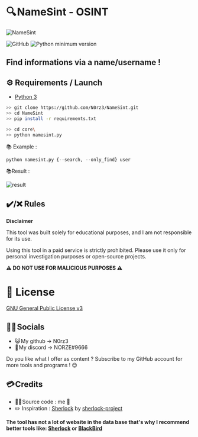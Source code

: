 # 🔍 NameSint - OSINT 
![NameSint](https://github.com/N0rz3/N0rz3/assets/123885505/0c04d061-1e04-4be4-924c-e7e0b0a60dd3)

![GitHub](https://img.shields.io/github/license/bellingcat/octosuite?style=flat)
![Python minimum version](https://img.shields.io/badge/Python-3.10%2B-brightgreen)

## **Find informations via a name/username !**


## **⚙️ Requirements / Launch**

- [Python 3](https://www.python.org/downloads/release/python-370/)
```sh
>> git clone https://github.com/N0rz3/NameSint.git
>> cd NameSint
>> pip install -r requirements.txt

>> cd core\
>> python namesint.py
```

📚 Example :
```
python namesint.py {--search, --only_find} user
```

📚Result :


![result](https://github.com/N0rz3/NameSint/assets/123885505/ddce3b35-723e-4166-a72d-3cfa31cac707)



## **✔️/❌ Rules**

**Disclaimer**

This tool was built solely for educational purposes, and I am not responsible for its use.

Using this tool in a paid service is strictly prohibited.
Please use it only for personal investigation purposes or open-source projects.

__**⚠️ DO NOT USE FOR MALICIOUS PURPOSES  ⚠️**__ 


# **📝 License**

[GNU General Public License v3](https://www.gnu.org/licenses/gpl-3.0.fr.html)


## **👋🏻 Socials**

- 😺 My github -> N0rz3
- 🤖 My discord -> NORZE#9666

Do you like what I offer as content ?
Subscribe to my GitHub account for more tools and programs ! 😉

## **💳 Credits**

- 👨‍💻 Source code : me 🤗
- ✏️ Inspiration : [Sherlock](https://github.com/sherlock-project/sherlock) by [sherlock-project](https://github.com/sherlock-project)

**The tool has not a lot of website in the data base that's why I recommend better tools like: [Sherlock](https://github.com/sherlock-project/sherlock) or [BlackBird](https://github.com/p1ngul1n0/blackbird)**
